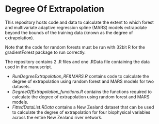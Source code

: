 # Degree Of Extrapolation

This repository hosts code and data to calculate the extent to which forest and multivariate adaptive regression spline (MARS) models extrapolate beyond the bounds of the training data (known as the degree of extrapolation). 

Note that the code for random forests must be run with 32bit R for the gradientForest package to run correctly. 

The repository contains 2 .R files and one .RData file containing the data used in the manuscript.
* *RunDegreeExtrapolation_RF&MARS.R* contains code to calculate the degree of extrapolation using random forest and MARS models for two datasets.
* *DegreeOfExtrapolation_functions.R* contains the functions required to calculate the degree of extrapolation using random forest and MARS models.
* *FittedDataList.RData* contains a New Zealand dataset that can be used to calculate the degree of extrapolation for four biophysical variables across the entire New Zealand river network.
